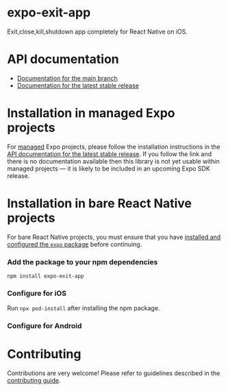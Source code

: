 # expo-exit-app

Exit,close,kill,shutdown app completely for React Native on iOS.

# API documentation

- [Documentation for the main branch](https://github.com/expo/expo/blob/main/docs/pages/versions/unversioned/sdk/exit-app.md)
- [Documentation for the latest stable release](https://docs.expo.dev/versions/latest/sdk/exit-app/)

# Installation in managed Expo projects

For [managed](https://docs.expo.dev/archive/managed-vs-bare/) Expo projects, please follow the installation instructions in the [API documentation for the latest stable release](#api-documentation). If you follow the link and there is no documentation available then this library is not yet usable within managed projects &mdash; it is likely to be included in an upcoming Expo SDK release.

# Installation in bare React Native projects

For bare React Native projects, you must ensure that you have [installed and configured the `expo` package](https://docs.expo.dev/bare/installing-expo-modules/) before continuing.

### Add the package to your npm dependencies

```
npm install expo-exit-app
```

### Configure for iOS

Run `npx pod-install` after installing the npm package.


### Configure for Android



# Contributing

Contributions are very welcome! Please refer to guidelines described in the [contributing guide]( https://github.com/expo/expo#contributing).
